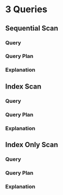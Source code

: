 # 3 Queries

## Sequential Scan

### Query

### Query Plan

### Explanation

## Index Scan

### Query

### Query Plan

### Explanation

## Index Only Scan

### Query

### Query Plan

### Explanation